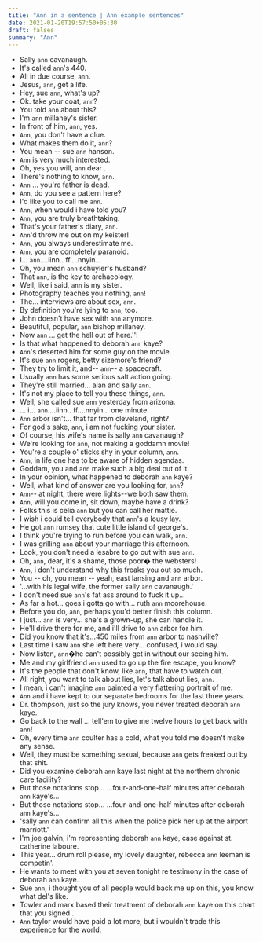 ```yaml
---
title: "Ann in a sentence | Ann example sentences"
date: 2021-01-20T19:57:50+05:30
draft: falses
summary: "Ann"
---
```

- Sally `ann` cavanaugh.
- It's called `ann`'s 440.
- All in due course, `ann`.
- Jesus, `ann`, get a life.
- Hey, sue `ann`, what's up?
- Ok. take your coat, `ann`?
- You told `ann` about this?
- I'm `ann` millaney's sister.
- In front of him, `ann`, yes.
- `Ann`, you don't have a clue.
- What makes them do it, `ann`?
- You mean -- sue `ann` hanson.
- `Ann` is very much interested.
- Oh, yes you will, `ann` dear .
- There's nothing to know, `ann`.
- `Ann` ... you're father is dead.
- `Ann`, do you see a pattern here?
- I'd like you to call me `ann`.
- `Ann`, when would i have told you?
- `Ann`, you are truly breathtaking.
- That's your father's diary, `ann`.
- `Ann`'d throw me out on my keister!
- `Ann`, you always underestimate me.
- `Ann`, you are completely paranoid.
- I... `ann`....iinn.. ff....nnyin...
- Oh, you mean `ann` schuyler's husband?
- That `ann`, is the key to archaeology.
- Well, like i said, `ann` is my sister.
- Photography teaches you nothing, `ann`!
- The... interviews are about sex, `ann`.
- By definition you're lying to `ann`, too.
- John doesn't have sex with `ann` anymore.
- Beautiful, popular, `ann` bishop millaney.
- Now `ann` ... get the hell out of here.''!
- Is that what happened to deborah `ann` kaye?
- `Ann`'s deserted him for some guy on the movie.
- It's sue `ann` rogers, betty sizemore's friend?
- They try to limit it, and-- `ann`-- a spacecraft.
- Usually `ann` has some serious salt action going.
- They're still married... alan and sally `ann`.
- It's not my place to tell you these things, `ann`.
- Well, she called sue `ann` yesterday from arizona.
- ... i... `ann`....iinn.. ff....nnyin... one minute.
- `Ann` arbor isn't... that far from cleveland, right?
- For god's sake, `ann`, i am not fucking your sister.
- Of course, his wife's name is sally `ann` cavanaugh?
- We're looking for `ann`, not making a goddamn movie!
- You're a couple o' sticks shy in your column, `ann`.
- `Ann`, in life one has to be aware of hidden agendas.
- Goddam, you and `ann` make such a big deal out of it.
- In your opinion, what happened to deborah `ann` kaye?
- Well, what kind of answer are you looking for, `ann`?
- `Ann`-- at night, there were lights--we both saw them.
- `Ann`, will you come in, sit down, maybe have a drink?
- Folks this is celia `ann` but you can call her mattie.
- I wish i could tell everybody that `ann`'s a lousy lay.
- He got `ann` rumsey that cute little island of george's.
- I think you're trying to run before you can walk, `ann`.
- I was grilling `ann` about your marriage this afternoon.
- Look, you don't need a lesabre to go out with sue `ann`.
- Oh, `ann`, dear, it's a shame, those poor� the websters!
- `Ann`, i don't understand why this freaks you out so much.
- You -- oh, you mean -- yeah, east lansing and `ann` arbor.
- '...with his legal wife, the former sally `ann` cavanaugh.'
- I don't need sue `ann`'s fat ass around to fuck it up...
- As far a hot... goes i gotta go with... ruth `ann` moorehouse.
- Before you do, `ann`, perhaps you'd better finish this column.
- I just... `ann` is very... she's a grown-up, she can handle it.
- He'll drive there for me, and i'll drive to `ann` arbor for him.
- Did you know that it's...450 miles from `ann` arbor to nashville?
- Last time i saw `ann` she left here very... confused, i would say.
- Now listen, `ann`�he can't possibly get in without our seeing him.
- Me and my girlfriend `ann` used to go up the fire escape, you know?
- It's the people that don't know, like `ann`, that have to watch out.
- All right, you want to talk about lies, let's talk about lies, `ann`.
- I mean, i can't imagine `ann` painted a very flattering portrait of me.
- `Ann` and i have kept to our separate bedrooms for the last three years.
- Dr. thompson, just so the jury knows, you never treated deborah `ann` kaye.
- Go back to the wall ... tell'em to give me twelve hours to get back with `ann`!
- Oh, every time `ann` coulter has a cold, what you told me doesn't make any sense.
- Well, they must be something sexual, because `ann` gets freaked out by that shit.
- Did you examine deborah `ann` kaye last night at the northern chronic care facility?
- But those notations stop... ...four-and-one-half minutes after deborah `ann` kaye's...
- But those notations stop... ...four-and-one-half minutes after deborah `ann` kaye's...
- 'sally `ann` can confirm all this when the police pick her up at the airport marriott.'
- I'm joe galvin, i'm representing deborah `ann` kaye, case against st. catherine laboure.
- This year... drum roll please, my lovely daughter, rebecca `ann` leeman is competin'.
- He wants to meet with you at seven tonight re testimony in the case of deborah `ann` kaye.
- Sue `ann`, i thought you of all people would back me up on this, you know what del's like.
- Towler and marx based their treatment of deborah `ann` kaye on this chart that you signed .
- `Ann` taylor would have paid a lot more, but i wouldn't trade this experience for the world.
                 
